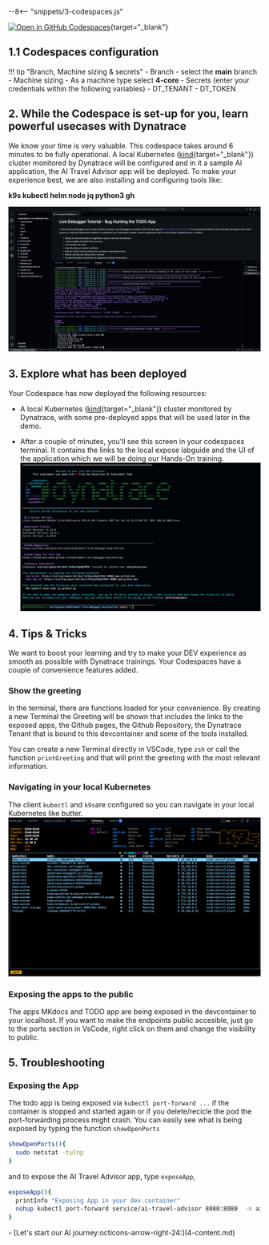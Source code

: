 --8<-- "snippets/3-codespaces.js"

[![Open in GitHub Codespaces](https://github.com/codespaces/badge.svg)](https://codespaces.new/dynatrace-wwse/enablement-gen-ai-llm-observability){target="_blank"}


## 1.1 Codespaces configuration
!!! tip "Branch, Machine sizing & secrets"
    - Branch
        - select the **main** branch
    - Machine sizing
        - As a machine type select **4-core**
    - Secrets (enter your credentials within the following variables)
        - DT_TENANT
        - DT_TOKEN


## 2. While the Codespace is set-up for you, learn powerful usecases with Dynatrace
We know your time is very valuable. This codespace takes around 6 minutes to be fully operational. A local Kubernetes ([kind](https://kind.sigs.k8s.io/){target="_blank"}) cluster monitored by Dynatrace will be configured and in it a sample AI application, the AI Travel Advisor app will be deployed. To make your experience best, we are also installing and configuring tools like:

**k9s kubectl helm node jq python3 gh**

![Codespaces installing](img/codespaces_installing.png)

## 3. Explore what has been deployed

Your Codespace has now deployed the following resources:

- A local Kubernetes ([kind](https://kind.sigs.k8s.io/){target="_blank"}) cluster monitored by Dynatrace, with some pre-deployed apps
  that will be used later in the demo.

- After a couple of minutes, you'll see this screen in your codespaces terminal. It contains the links to the local expose labguide and the UI of the application which we will be doing our Hands-On training.
![Codespaces finish](img/codespaces_finish.png)


## 4. Tips & Tricks

We want to boost your learning and try to make your DEV experience as smooth as possible with Dynatrace trainings. Your Codespaces have a couple of convenience features added. 

### Show the greeting
In the terminal, there are functions loaded for your convenience. By creating a new Terminal the Greeting will be shown that includes the links to the exposed apps, the Github  pages, the Github Repository, the Dynatrace Tenant that is bound to this devcontainer and some of the tools installed.

You can create a new Terminal directly in VSCode, type `zsh` or call the function `printGreeting` and that will print the greeting with the most relevant information.

### Navigating in your local Kubernetes
The client `kubectl` and `k9s`are configured so you can navigate in your local Kubernetes like butter. 
![k9s](img/k9s.png)

### Exposing the apps to the public
The apps MKdocs and TODO app are being exposed in the devcontainer to your localhost. If you want to make the endpoints public accesible, just go to the ports section in VsCode, right click on them and change the visibility to public.


## 5. Troubleshooting


### Exposing the App
The todo app is being exposed via `kubectl port-forward ...` if the container is stopped and started again or if you delete/recicle the pod the port-forwarding process might crash. You can easily see what is being exposed by typing the function `showOpenPorts` 

```bash
showOpenPorts(){
  sudo netstat -tulnp
}
```

and to expose the AI Travel Advisor app, type `exposeApp`, 

```bash
exposeApp(){
  printInfo "Exposing App in your dev.container"
  nohup kubectl port-forward service/ai-travel-advisor 8080:8080  -n ai-travel-advisor --address="0.0.0.0" > /tmp/kubectl-port-forward.log 2>&1 &
}
```
<div class="grid cards" markdown>
- [Let's start our AI journey:octicons-arrow-right-24:](4-content.md)
</div>
